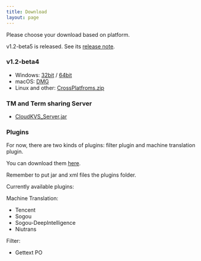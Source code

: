```yaml
---
title: Download
layout: page
---
```


Please choose your download based on platform.

v1.2-beta5 is released. See its [release note](http://www.basiccat.org/releasenote/).

### v1.2-beta4

* Windows: [32bit](https://github.com/xulihang/BasicCAT/releases/download/v1.2-beta4/BasicCAT-windows-x86.exe) /  [64bit](https://github.com/xulihang/BasicCAT/releases/download/v1.2-beta4/BasicCAT-windows-x64.exe)
* macOS:  [DMG](https://github.com/xulihang/BasicCAT/releases/download/v1.2-beta4/BasicCAT_mac.dmg)
* Linux and other:  [CrossPlatfroms.zip](https://github.com/xulihang/BasicCAT/releases/download/v1.2-beta4/BasicCAT-crossplatforms.zip)


### TM and Term sharing Server

*  [CloudKVS_Server.jar](https://github.com/xulihang/BasicCAT/releases/download/v1.2-beta2/CloudKVS_Server.jar)


### Plugins

For now, there are two kinds of plugins: filter plugin and machine translation plugin.

You can download them [here](https://github.com/xulihang/BasicCAT/releases/download/plugins/all_plugins.zip).

Remember to put jar and xml files the plugins folder.

Currently available plugins:

Machine Translation:

* Tencent 
* Sogou
* Sogou-DeepIntelligence
* Niutrans


Filter:

* Gettext PO

